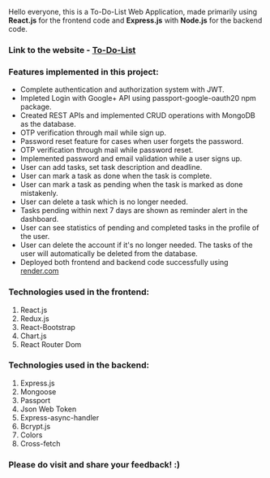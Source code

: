 Hello everyone, this is a To-Do-List Web Application, made primarily using **React.js** for the frontend code and **Express.js** with **Node.js** for the backend code.

### Link to the website - [To-Do-List](https://to-do-list-fyvc.onrender.com/)

### Features implemented in this project:
- Complete authentication and authorization system with JWT.
- Impleted Login with Google+ API using passport-google-oauth20 npm package.
- Created REST APIs and implemented CRUD operations with MongoDB as the database.
- OTP verification through mail while sign up.
- Password reset feature for cases when user forgets the password.
- OTP verification through mail while password reset.
- Implemented password and email validation while a user signs up.
- User can add tasks, set task description and deadline.
- User can mark a task as done when the task is complete.
- User can mark a task as pending when the task is marked as done mistakenly.
- User can delete a task which is no longer needed.
- Tasks pending within next 7 days are shown as reminder alert in the dashboard.
- User can see statistics of pending and completed tasks in the profile of the user.
- User can delete the account if it's no longer needed. The tasks of the user will automatically be deleted from the database.
- Deployed both frontend and backend code successfully using [render.com](https://render.com/)

### Technologies used in the frontend:
1. React.js
2. Redux.js
3. React-Bootstrap
4. Chart.js
5. React Router Dom

### Technologies used in the backend:
1. Express.js
2. Mongoose
3. Passport
4. Json Web Token
5. Express-async-handler
6. Bcrypt.js
7. Colors
8. Cross-fetch

### Please do visit and share your feedback! :)